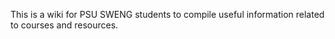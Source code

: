This is a wiki for PSU SWENG students to compile useful information related to courses and resources.
